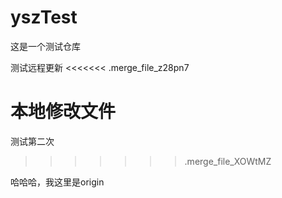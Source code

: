 # yszTest
这是一个测试仓库

测试远程更新
<<<<<<< .merge_file_z28pn7

本地修改文件
=======
测试第二次
>>>>>>> .merge_file_XOWtMZ


哈哈哈，我这里是origin
